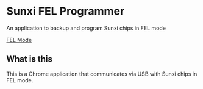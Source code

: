 # Sunxi FEL Programmer

An application to backup and program Sunxi chips in FEL mode

[FEL Mode](http://linux-sunxi.org/FEL)

## What is this

This is a Chrome application that communicates via USB with Sunxi chips in FEL mode.
